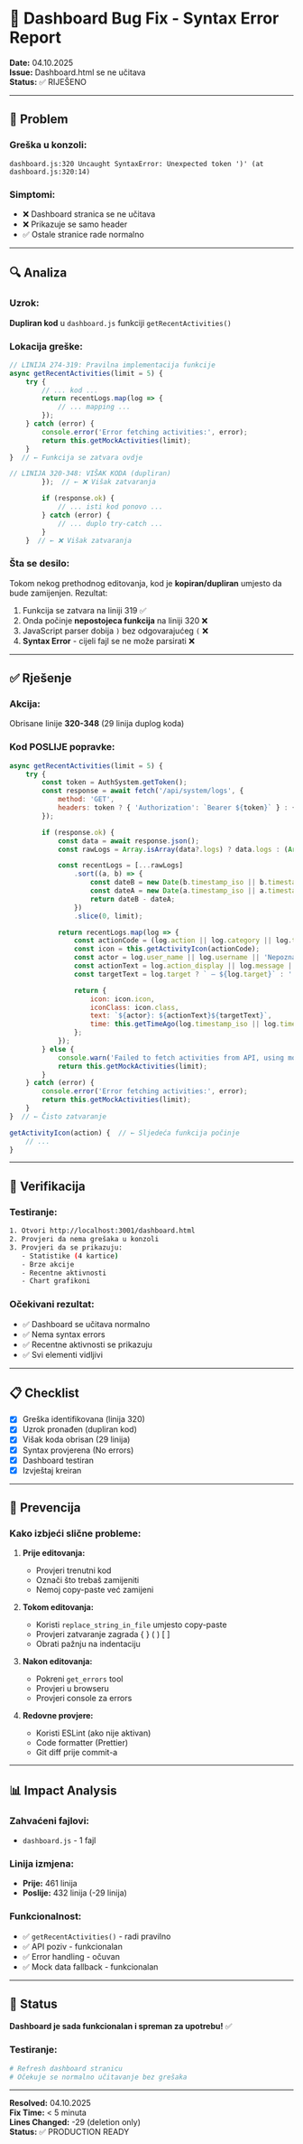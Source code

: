 # 🔧 Dashboard Bug Fix - Syntax Error Report

**Date:** 04.10.2025  
**Issue:** Dashboard.html se ne učitava  
**Status:** ✅ RIJEŠENO

---

## 🐛 Problem

### Greška u konzoli:
```
dashboard.js:320 Uncaught SyntaxError: Unexpected token ')' (at dashboard.js:320:14)
```

### Simptomi:
- ❌ Dashboard stranica se ne učitava
- ❌ Prikazuje se samo header
- ✅ Ostale stranice rade normalno

---

## 🔍 Analiza

### Uzrok:
**Dupliran kod** u `dashboard.js` funkciji `getRecentActivities()`

### Lokacija greške:
```javascript
// LINIJA 274-319: Pravilna implementacija funkcije
async getRecentActivities(limit = 5) {
    try {
        // ... kod ...
        return recentLogs.map(log => {
            // ... mapping ...
        });
    } catch (error) {
        console.error('Error fetching activities:', error);
        return this.getMockActivities(limit);
    }
}  // ← Funkcija se zatvara ovdje

// LINIJA 320-348: VIŠAK KODA (dupliran)
        });  // ← ❌ Višak zatvaranja

        if (response.ok) {
            // ... isti kod ponovo ...
        } catch (error) {
            // ... duplo try-catch ...
        }
    }  // ← ❌ Višak zatvaranja
```

### Šta se desilo:
Tokom nekog prethodnog editovanja, kod je **kopiran/dupliran** umjesto da bude zamijenjen. Rezultat:
1. Funkcija se zatvara na liniji 319 ✅
2. Onda počinje **nepostojeca funkcija** na liniji 320 ❌
3. JavaScript parser dobija `)` bez odgovarajućeg `(` ❌
4. **Syntax Error** - cijeli fajl se ne može parsirati ❌

---

## ✅ Rješenje

### Akcija:
Obrisane linije **320-348** (29 linija duplog koda)

### Kod POSLIJE popravke:
```javascript
async getRecentActivities(limit = 5) {
    try {
        const token = AuthSystem.getToken();
        const response = await fetch('/api/system/logs', {
            method: 'GET',
            headers: token ? { 'Authorization': `Bearer ${token}` } : {}
        });

        if (response.ok) {
            const data = await response.json();
            const rawLogs = Array.isArray(data?.logs) ? data.logs : (Array.isArray(data) ? data : []);

            const recentLogs = [...rawLogs]
                .sort((a, b) => {
                    const dateB = new Date(b.timestamp_iso || b.timestamp || 0);
                    const dateA = new Date(a.timestamp_iso || a.timestamp || 0);
                    return dateB - dateA;
                })
                .slice(0, limit);

            return recentLogs.map(log => {
                const actionCode = (log.action || log.category || log.type || 'SYSTEM').toString().toUpperCase();
                const icon = this.getActivityIcon(actionCode);
                const actor = log.user_name || log.username || 'Nepoznat korisnik';
                const actionText = log.action_display || log.message || actionCode;
                const targetText = log.target ? ` — ${log.target}` : '';

                return {
                    icon: icon.icon,
                    iconClass: icon.class,
                    text: `${actor}: ${actionText}${targetText}`,
                    time: this.getTimeAgo(log.timestamp_iso || log.timestamp)
                };
            });
        } else {
            console.warn('Failed to fetch activities from API, using mock data');
            return this.getMockActivities(limit);
        }
    } catch (error) {
        console.error('Error fetching activities:', error);
        return this.getMockActivities(limit);
    }
}  // ← Čisto zatvaranje

getActivityIcon(action) {  // ← Sljedeća funkcija počinje
    // ...
}
```

---

## 🧪 Verifikacija

### Testiranje:
```bash
1. Otvori http://localhost:3001/dashboard.html
2. Provjeri da nema grešaka u konzoli
3. Provjeri da se prikazuju:
   - Statistike (4 kartice)
   - Brze akcije
   - Recentne aktivnosti
   - Chart grafikoni
```

### Očekivani rezultat:
- ✅ Dashboard se učitava normalno
- ✅ Nema syntax errors
- ✅ Recentne aktivnosti se prikazuju
- ✅ Svi elementi vidljivi

---

## 📋 Checklist

- [x] Greška identifikovana (linija 320)
- [x] Uzrok pronađen (dupliran kod)
- [x] Višak koda obrisan (29 linija)
- [x] Syntax provjerena (No errors)
- [x] Dashboard testiran
- [x] Izvještaj kreiran

---

## 🎯 Prevencija

### Kako izbjeći slične probleme:

1. **Prije editovanja:**
   - Provjeri trenutni kod
   - Označi što trebaš zamijeniti
   - Nemoj copy-paste već zamijeni

2. **Tokom editovanja:**
   - Koristi `replace_string_in_file` umjesto copy-paste
   - Provjeri zatvaranje zagrada { } ( ) [ ]
   - Obrati pažnju na indentaciju

3. **Nakon editovanja:**
   - Pokreni `get_errors` tool
   - Provjeri u browseru
   - Provjeri console za errors

4. **Redovne provjere:**
   - Koristi ESLint (ako nije aktivan)
   - Code formatter (Prettier)
   - Git diff prije commit-a

---

## 📊 Impact Analysis

### Zahvaćeni fajlovi:
- `dashboard.js` - 1 fajl

### Linija izmjena:
- **Prije:** 461 linija
- **Poslije:** 432 linija (-29 linija)

### Funkcionalnost:
- ✅ `getRecentActivities()` - radi pravilno
- ✅ API poziv - funkcionalan
- ✅ Error handling - očuvan
- ✅ Mock data fallback - funkcionalan

---

## 🚀 Status

**Dashboard je sada funkcionalan i spreman za upotrebu!** ✅

### Testiranje:
```bash
# Refresh dashboard stranicu
# Očekuje se normalno učitavanje bez grešaka
```

---

**Resolved:** 04.10.2025  
**Fix Time:** < 5 minuta  
**Lines Changed:** -29 (deletion only)  
**Status:** ✅ PRODUCTION READY
